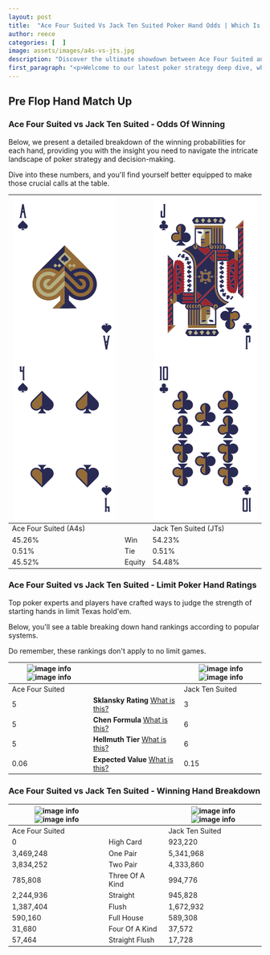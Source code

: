 ```yaml
---
layout: post
title:  "Ace Four Suited Vs Jack Ten Suited Poker Hand Odds | Which Is The Better Hand In Poker? A Complete Guide"
author: reece
categories: [  ]
image: assets/images/a4s-vs-jts.jpg
description: "Discover the ultimate showdown between Ace Four Suited and Jack Ten Suited in poker! Uncover the odds, strategies, and scenarios where one hand triumphs over the other. Get ready to up your poker game with this thrilling analysis."
first_paragraph: "<p>Welcome to our latest poker strategy deep dive, where we're pitting two distinct hands against each other in a high-stakes showdown: Ace Four Suited vs Jack Ten Suited.</p><p>In the dynamic world of poker, every decision counts, and knowing which hand holds the upper hand is key to your success at the table.</p><p>In this article, we'll dissect these two hands, explore the scenarios where one dominates the other, and equip you with the knowledge to make strategic choices that can tip the odds in your favor.</p><p>Get ready to unravel the intriguing dynamics of these poker hands and elevate your game to new heights.</p>"
---
```




[comment]: # (sp0)

## Pre Flop Hand Match Up

<div class="table hand-ratings" markdown="1"> 



### Ace Four Suited vs Jack Ten Suited - Odds Of Winning

Below, we present a detailed breakdown of the winning probabilities for each hand, providing you with the insight you need to navigate the intricate landscape of poker strategy and decision-making. 

Dive into these numbers, and you'll find yourself better equipped to make those crucial calls at the table.


    
| ![image info](assets/images/hand1/a.png) ![image info](assets/images/hand1/4.png) |  | ![image info](assets/images/hand2/j.png) ![image info](assets/images/hand2/t.png) |
| -------- | -------- | -------- |
| Ace Four Suited (A4s) |  | Jack Ten Suited (JTs) |
| 45.26% | Win | 54.23% |
| 0.51% | Tie | 0.51% |
| 45.52% | Equity | 54.48% |




[comment]: # (sp1)



### Ace Four Suited vs Jack Ten Suited - Limit Poker Hand Ratings

Top poker experts and players have crafted ways to judge the strength of starting hands in limit Texas hold'em. 

Below, you'll see a table breaking down hand rankings according to popular systems. 

Do remember, these rankings don't apply to no limit games.


    
| ![image info](https://www.riverpairs.com/assets/images/hand1/a.png) ![image info](https://www.riverpairs.com/assets/images/hand1/4.png) |  | ![image info](https://www.riverpairs.com/assets/images/hand2/j.png) ![image info](https://www.riverpairs.com/assets/images/hand2/t.png) |
| -------- | -------- | -------- |
| Ace Four Suited |  | Jack Ten Suited |
| 5 | **Sklansky Rating** [What is this?](/sklansky-rating-explained) | 3 |
| 5 | **Chen Formula** [What is this?](/chen-formula-explained) | 6 |
| 5 | **Hellmuth Tier** [What is this?](/Hellmuth-tier-explained) | 6 |
| 0.06 | **Expected Value** [What is this?](/expected-value-explained) | 0.15 |




[comment]: # (sp2)



### Ace Four Suited vs Jack Ten Suited - Winning Hand Breakdown


    
| ![image info](https://www.riverpairs.com/assets/images/hand1/a.png) ![image info](https://www.riverpairs.com/assets/images/hand1/4.png) |  | ![image info](https://www.riverpairs.com/assets/images/hand2/j.png) ![image info](https://www.riverpairs.com/assets/images/hand2/t.png) |
| -------- | -------- | -------- |
| Ace Four Suited |  | Jack Ten Suited |
| 0 | High Card | 923,220 |
| 3,469,248 | One Pair | 5,341,968 |
| 3,834,252 | Two Pair | 4,333,860 |
| 785,808 | Three Of A Kind | 994,776 |
| 2,244,936 | Straight | 945,828 |
| 1,387,404 | Flush | 1,672,932 |
| 590,160 | Full House | 589,308 |
| 31,680 | Four Of A Kind | 37,572 |
| 57,464 | Straight Flush | 17,728 |




[comment]: # (sp3)



</div>

[comment]: # (sp4)



[comment]: # (sp5)

